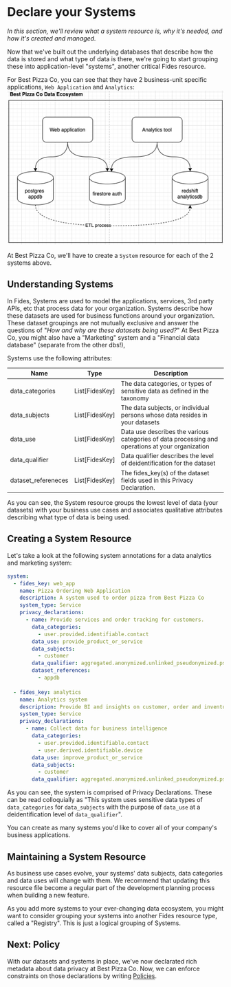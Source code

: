 # Declare your Systems
_In this section, we'll review what a system resource is, why it's needed, and how it's created and managed._

Now that we've built out the underlying databases that describe how the data is stored and what type of data is there, we're going to start grouping these into application-level "systems", another critical Fides resource. 

For Best Pizza Co, you can see that they have 2 business-unit specific applications, `Web Application` and `Analytics`:
![Best Pizza Co's Data Ecosystem](../img/BestPizzaCo_DataEcosystem.png)

At Best Pizza Co, we'll have to create a `System` resource for each of the 2 systems above. 

## Understanding Systems
In Fides, Systems are used to model the applications, services, 3rd party APIs, etc that process data for your organization. Systems describe how these datasets are used for business functions around your organization. These dataset groupings are not mutually exclusive and answer the questions of "_How and why are these datasets being used?_" At Best Pizza Co, you might also have a "Marketing" system and a "Financial data database" (separate from the other dbs!), 

Systems use the following attributes: 

| Name | Type | Description |
|  --- | --- | --- |
| data_categories | List[FidesKey] | The data categories, or types of sensitive data as defined in the taxonomy |
| data_subjects | List[FidesKey] | The data subjects, or individual persons whose data resides in your datasets |
| data_use | List[FidesKey] | Data use describes the various categories of data processing and operations at your organization |
| data_qualifier | List[FidesKey] | Data qualifier describes the level of deidentification for the dataset |
| dataset_refereneces | List[FidesKey] | The fides_key(s) of the dataset fields used in this Privacy Declaration. |

As you can see, the System resource groups the lowest level of data (your datasets) with your business use cases and associates qualitative attributes describing what type of data is being used. 

## Creating a System Resource
Let's take a look at the following system annotations for a data analytics and marketing system:

```yaml
system:
  - fides_key: web_app
    name: Pizza Ordering Web Application
    description: A system used to order pizza from Best Pizza Co
    system_type: Service
    privacy_declarations:
      - name: Provide services and order tracking for customers.
        data_categories:
          - user.provided.identifiable.contact
        data_use: provide_product_or_service
        data_subjects:
          - customer
        data_qualifier: aggregated.anonymized.unlinked_pseudonymized.pseudonymized.identified
        dataset_references:
          - appdb

  - fides_key: analytics
    name: Analytics system
    description: Provide BI and insights on customer, order and inventory data
    system_type: Service
    privacy_declarations:
      - name: Collect data for business intelligence
        data_categories:
          - user.provided.identifiable.contact
          - user.derived.identifiable.device
        data_use: improve_product_or_service
        data_subjects:
          - customer
        data_qualifier: aggregated.anonymized.unlinked_pseudonymized.pseudonymized.identified
```

As you can see, the system is comprised of Privacy Declarations. These can be read colloquially as "This system uses sensitive data types of `data_categories` for `data_subjects` with the purpose of `data_use` at a deidentification level of `data_qualifier`". 

You can create as many systems you'd like to cover all of your company's business applications. 

## Maintaining a System Resource
As business use cases evolve, your systems' data subjects, data categories and data uses will change with them. We recommend that updating this resource file become a regular part of the development planning process when building a new feature. 

As you add more systems to your ever-changing data ecosystem, you might want to consider grouping your systems into another Fides resource type, called a "Registry". This is just a logical grouping of Systems. 

## Next: Policy
With our datasets and systems in place, we've now declarated rich metadata about data privacy at Best Pizza Co. Now, we can enforce constraints on those declarations by writing [Policies](policy.md).